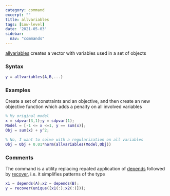 ```yaml
---
category: command
excerpt: ""
title: allvariables
tags: [Low-level]
date: '2021-05-03'
sidebar:
  nav: "commands"
---
```


[allvariables](/command/allvariables) creates a vector with variables used in a set of objects

### Syntax  

````matlab
y = allvariables(A,B,...)
````

### Examples

Create a set of constraints and an objective, and then create an new objective function which adds a penalty on all involved variables

````matlab
% My original model
x = sdpvar(3,1);y = sdpvar(1);
Model = [-1 <= x <=1, y == sum(x)];
Obj = sum(x) + y^2;

% No, I want to solve with a regularization on all variables
Obj = Obj + 0.01*norm(allvariables(Model,Obj))
````

### Comments

The command is a utility replacing repated application of [depends](/command/depends) followed by [recover](/command/recover), i.e. it simplifies patterns of the type

````matlab
x1 = depends(A);x2 = depends(B);
y = recover(unique([x1(:);x2(:)]));
````


